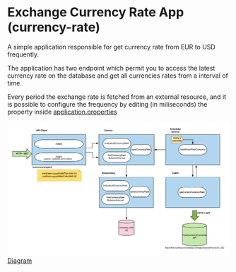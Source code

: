 # Exchange Currency Rate App (currency-rate)
A simple application responsible for get currency rate from EUR to USD frequently.

The application has two endpoint which permit you to access the latest currency rate on the database and get all currencies rates from a interval of time.

Every period the exchange rate is fetched from an external resource, and it is possible to configure the frequency by editing (in miliseconds) the property inside [application.properties](src/main/resources/application.properties)

![Diagram](img/diagram.png)
[Diagram](img/diagram.png)